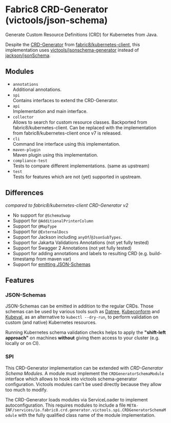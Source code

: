 # Fabric8 CRD-Generator (victools/json-schema)

Generate Custom Resource Definitions (CRD) for Kubernetes from Java.

Despite the [CRD-Generator](https://github.com/fabric8io/kubernetes-client/blob/main/doc/CRD-generator.md)
from [fabric8/kubernetes-client](https://github.com/fabric8io/kubernetes-client), this implementation uses
[victools/jsonschema-generator](https://github.com/victools/jsonschema-generator) instead
of [jackson/jsonSchema](https://github.com/FasterXML/jackson-module-jsonSchema).

## Modules

- `annotations`  
  Additional annotations.
- `spi`  
  Contains interfaces to extend the CRD-Generator.
- `api`  
  Implementation and main interface.
- `collector`  
  Allows to search for custom resource classes.
  Backported from fabric8/kubernetes-client. Can be replaced with the implementation from fabric8/kubernetes-client once v7 is
  released.
- `cli`  
  Command line interface using this implementation.
- `maven-plugin`  
  Maven plugin using this implementation.
- `compliance-test`  
  Tests to compare different implementations. (same as upstream)
- `test`  
  Tests for features which are not (yet) supported in upstream.

## Differences

_compared to fabric8/kubernetes-client CRD-Generator v2_

- No support for `@SchemaSwap`
- Support for `@AdditionalPrinterColumn`
- Support for `@MapType`
- Support for `@ExternalDocs`
- Support for Jackson including `anyOf`/`@JsonSubTypes`.
- Support for Jakarta Validations Annotations (not yet fully tested)
- Support for Swagger 2 Annotations (not yet fully tested)
- Support for adding annotations and labels to resulting CRD (e.g. build-timestamp from maven var)
- Support for [emitting JSON-Schemas](#json-schemas)

## Features

### JSON-Schemas

JSON-Schemas can be emitted in addition to the regular CRDs.
Those schemas can be used by various tools such as
[Datree](https://github.com/datreeio/datree), [Kubeconform](https://github.com/yannh/kubeconform)
and [Kubeval](https://github.com/instrumenta/kubeval), as an alternative to `kubectl --dry-run`, to perform validation
on custom (and native) Kubernetes resources.

Running Kubernetes schema validation checks helps to apply the **"shift-left approach"** on machines **without** giving
them access to your cluster (e.g. locally or on CI).

### SPI

This CRD-Generator implementation can be extended with _CRD-Generator Schema Modules_.
A module must implement the `CRDGeneratorSchemaModule` interface which allows to hook into victools
schema-generator configuration. Victools modules can't be used directly because they allow too much to modify.

The CRD-Generator loads modules via ServiceLoader to implement autoconfiguration.
This requires modules to include a file
`META-INF/services/io.fabric8.crd.generator.victools.spi.CRDGeneratorSchemaModule`
with the fully qualified class name of the module implementation.
